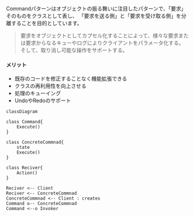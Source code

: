 Commandパターンはオブジェクトの振る舞いに注目したパターンで、「要求」そのものをクラスとして表し、
「要求を送る側」と「要求を受け取る側」を分離することを目的としています。
> 要求をオブジェクトとしてカプセル化することによって、様々な要求または要求からなるキューやログによりクライアントをパラメータ化する。
> そして、取り消し可能な操作をサポートする。

#### メリット
- 既存のコードを修正することなく機能拡張できる
- クラスの再利用性を向上させる
- 処理のキューイング
- UndoやRedoのサポート

```mermaid
classDiagram

class Command{
    Execute()
}

class ConcreteCommnad{
    state
    Execute()
}

class Reciver{
    Action()
}

Reciver <-- Client
Reciver <-- ConcreteCommnad
ConcreteCommnad <-- Client : creates
Command o-- ConcreteCommnad
Command <--o Invoker
```
